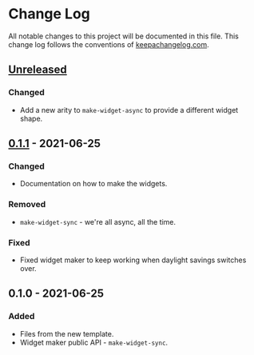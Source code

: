 # Change Log
All notable changes to this project will be documented in this file. This change log follows the conventions of [keepachangelog.com](http://keepachangelog.com/).

## [Unreleased]
### Changed
- Add a new arity to `make-widget-async` to provide a different widget shape.

## [0.1.1] - 2021-06-25
### Changed
- Documentation on how to make the widgets.

### Removed
- `make-widget-sync` - we're all async, all the time.

### Fixed
- Fixed widget maker to keep working when daylight savings switches over.

## 0.1.0 - 2021-06-25
### Added
- Files from the new template.
- Widget maker public API - `make-widget-sync`.

[Unreleased]: https://sourcehost.site/your-name/rest-demo/compare/0.1.1...HEAD
[0.1.1]: https://sourcehost.site/your-name/rest-demo/compare/0.1.0...0.1.1
